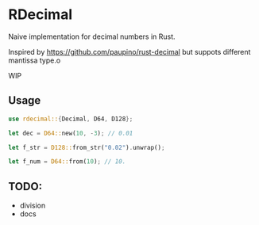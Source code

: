 # RDecimal

Naive implementation for decimal numbers in Rust.

Inspired by https://github.com/paupino/rust-decimal but suppots different mantissa type.o

WIP

## Usage

```rust
use rdecimal::{Decimal, D64, D128};

let dec = D64::new(10, -3); // 0.01

let f_str = D128::from_str("0.02").unwrap();

let f_num = D64::from(10); // 10.
```

## TODO:

* division
* docs

